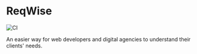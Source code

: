 # ReqWise
![CI](https://github.com/ReqWise/ReqWise/workflows/Quality%20assurance/badge.svg)

An easier way for web developers and digital agencies to understand their clients' needs.
